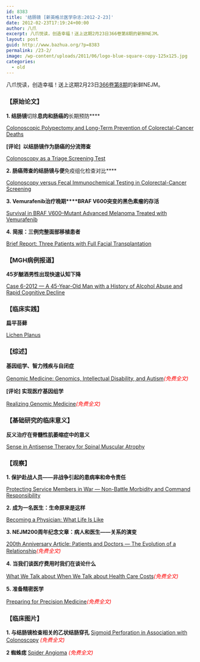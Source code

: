 ```yaml
---
id: 8383
title: '结肠镜 [新英格兰医学杂志:2012-2-23]'
date: 2012-02-23T17:19:24+00:00
author: 八爪
excerpt: 八爪悦读，创造幸福！送上这期2月23日366卷第8期的新鲜NEJM。
layout: post
guid: http://www.bazhua.org/?p=8383
permalink: /23-2/
image: /wp-content/uploads/2011/06/logo-blue-square-copy-125x125.jpg
categories:
  - old
---
```

八爪悦读，创造幸福！送上这期2月23日<a href="http://www.nejm.org/toc/nejm/366/8" target="_blank">366卷第8期</a>的新鲜NEJM。

<div style="display: none">
  <a href='http://www.yourgetexback.com/' title='get your ex back'>get your ex back</a>
</div>

### 【原始论文】

**1. 结肠镜**切除**息肉和肠癌的**长期预防****
  
[Colonoscopic Polypectomy and Long-Term Prevention of Colorectal-Cancer Deaths](http://www.nejm.org/doi/full/10.1056/NEJMoa1100370)
  
**[评论]  以结肠镜作为肠癌的分流筛查**
  
[Colonoscopy as a Triage Screening Test](http://www.nejm.org/doi/full/10.1056/NEJMe1114639)

**2. ******肠癌**筛查的结****肠镜与便**免疫组化检查对比****
  
[Colonoscopy versus Fecal Immunochemical Testing in Colorectal-Cancer Screening](http://www.nejm.org/doi/full/10.1056/NEJMoa1108895)

**3. **Vemurafenib治疗晚期****BRAF **V600突变的**黑色素瘤的**存活**
  
[Survival in BRAF V600–Mutant Advanced Melanoma Treated with Vemurafenib](http://www.nejm.org/doi/full/10.1056/NEJMoa1112302)

**4. 简报：三例完整面部移植患者**
  
[Brief Report: Three Patients with Full Facial Transplantation](http://www.nejm.org/doi/full/10.1056/NEJMoa1111432)

### 【MGH病例报道】

**45岁酗酒男性出现快速认知下降**
  
[Case 6-2012 — A 45-Year-Old Man with a History of Alcohol Abuse and Rapid Cognitive Decline](http://www.nejm.org/doi/full/10.1056/NEJMcpc1103558)

### 【临床实践】

**扁平苔藓**
  
[Lichen Planus](http://www.nejm.org/doi/full/10.1056/NEJMcp1103641)

### 【综述】

**基因组学、智力残疾与自闭症**
  
[Genomic Medicine: Genomics, Intellectual Disability, and Autism](http://www.nejm.org/doi/full/10.1056/NEJMra1114194)<span style="color: #ff0000;"><em>(免费全文)</em></span>
  
**[评论] 实现医疗基因组学**
  
[Realizing Genomic Medicine](http://www.nejm.org/doi/full/10.1056/NEJMe1200749)<span style="color: #ff0000;"><em>(免费全文)</em></span>

### 【基础研究的临床意义】

**反义治疗在脊髓性肌萎缩症中的意义**
  
[Sense in Antisense Therapy for Spinal Muscular Atrophy](http://www.nejm.org/doi/full/10.1056/NEJMcibr1114629)

### 【观察】

**1. 保护赴战人员——非战争引起的患病率和命令责任**
  
[Protecting Service Members in War — Non-Battle Morbidity and Command Responsibility](http://www.nejm.org/doi/full/10.1056/NEJMp1112981)

**2. 成为一名医生：生命原来是这样**
  
[Becoming a Physician: What Life Is Like](http://www.nejm.org/doi/full/10.1056/NEJMp1112089)

**3. NEJM200周年纪念文章：病人和医生——关系的演变**
  
[200th Anniversary Article: Patients and Doctors — The Evolution of a Relationship](http://www.nejm.org/doi/full/10.1056/NEJMp1110848)<span style="color: #ff0000;"><em>(免费全文)</em></span>

**4. 当我们谈医疗费用时我们**<span style="font-weight: 800;">在谈论什么</span>
  
[What We Talk about When We Talk about Health Care Costs](http://www.nejm.org/doi/full/10.1056/NEJMp1200390)<span style="color: #ff0000;"><em>(免费全文)</em></span>

**5. **准备**精密医学**
  
[Preparing for Precision Medicine](http://www.nejm.org/doi/full/10.1056/NEJMp1114866)<span style="color: #ff0000;"><em>(免费全文)</em></span>

### 【临床图片】

**1. 与结肠镜检查相关的乙状结肠穿孔** [Sigmoid Perforation in Association with Colonoscopy](http://www.nejm.org/doi/full/10.1056/NEJMicm1106348) <span style="color: #ff0000;"><em>(免费全文)</em></span>

**2 蜘蛛痣** [Spider Angioma](http://www.nejm.org/doi/full/10.1056/NEJMicm1109272) <span style="color: #ff0000;"><em>(免费全文)</em></span> 

<div style="display: none">
  zp8497586rq
</div>
